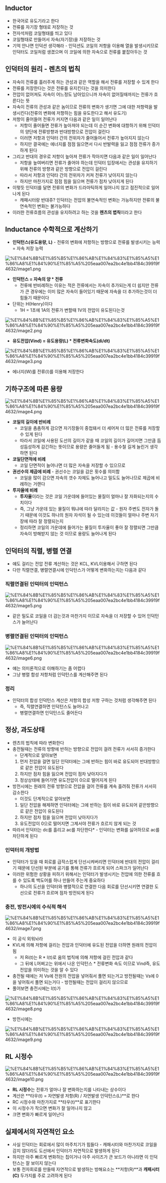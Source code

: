 ## Inductor

- 한국어로 유도기라고 한다
- 전류를 자기장 형태로 저장하는 것
- 전자석처럼 코일형태를 띄고 있다
- 코일형태로 만들어서 자속(자기장)을 저장하는 것
- 기억 안나면 인덕션 생각해라 - 인덕션도 코일의 저항을 이용해 열을 발생시키므로 인덕터도 코일처럼 생겼으며 이 코일에 의한 자속으로 전류를 붙잡아두는 것

## 인덕터의 원리 - 렌츠의 법칙

- 자속이 전류를 흘러주게 하는 관성과 같은 역할을 해서 전류를 저장할 수 있게 한다
- 전류를 저장한다는 것은 전류를 유지킨다는 것을 의미한다
- 전압이 없어져도 자속이 어느정도 남아있으니까 자속이 없어질때까지는 전류가 흐른다는 뜻
- 자속이 전류의 관성과 같은 놈이므로 전류의 변화가 생기면 그에 대한 저항력을 발생시킨다(전류의 변화에 저항하는 힘을 유도한다고 해서 유도기)
- 저항이 줄어들어 전류가 커지면 다음과 같은 일이 일어난다
    - 저항이 줄어들면 전류가 높아져야 되는데 이 순간 변화에 대항하기 위해 인덕터의 양단에 전류방향과 반대방향으로 전압이 걸린다
    - 이러면 저항과 인덕터 간의 전위차가 줄어들어서 전류가 높아지지 않는다
    - 하지만 결국에는 에너지를 점점 잃으면서 다시 반발력을 잃고 점점 전류가 증가하게 된다
- 그리고 반대의 경우로 저항이 높아져 전류가 작아지면 다음과 같은 일이 일어난다
    - 저항을 높여버리면 전류가 줄어야 하는데 인덕터 입장에서는 관성을 유지하기 위해 전류의 방향과 같은 방향으로 전압이 걸린다
    - 따라서 저항과 인덕타 간의 전위차가 커져 전류가 낮아지지 않는다
    - 하지만 마찬가지로 점점 힘을 잃으며 전류가 점차 낮아지게 된다
- 이렇듯 인덕터를 달면 전류의 변화가 드라마틱하게 일어나지 않고 점진적으로 일어나게 된다
    - 캐패시터랑 반대쥬? 인덕터는 전압의 불연속적인 변화는 가능하지만 전류의 불연속적인 변화는 불가능하다
- 이러한 전류흐름의 관성을 유지하려고 하는 것을 **렌츠의 볍칙**이라고 한다

## Inductance 수학적으로 계산하기

- **인덕턴스(유도용량, L)** - 전류의 변화에 저항하는 방향으로 전류를 발생시키는 능력 = 자속 저장 능력

![%E1%84%8B%E1%85%B5%E1%86%AB%E1%84%83%E1%85%A5%E1%86%A8%E1%84%90%E1%85%A5%205eaa007ea2bc4e1bb4184c39919f4632/image1.png](microelectronics.spring.2021.cse.cnu.ac.kr/images/06_5eaa007ea2bc4e1bb4184c39919f4632/image1.png)

- **인덕턴스 = 자속의 양 * 전류**
    - 전류에 반비례하는 이유는 적은 전류에서는 자속이 추가되는게 더 쉽지만 전류가 큰 경우에는 이미 많은 자속이 들어있기 때문에 자속을 더 추가하는것이 더 힘들기 때문이다
- 단위는 H(Henry)이다
    - 1H = 1초에 1A의 전류가 변할때 1V의 전압이 유도된다는것

![%E1%84%8B%E1%85%B5%E1%86%AB%E1%84%83%E1%85%A5%E1%86%A8%E1%84%90%E1%85%A5%205eaa007ea2bc4e1bb4184c39919f4632/image2.png](microelectronics.spring.2021.cse.cnu.ac.kr/images/06_5eaa007ea2bc4e1bb4184c39919f4632/image2.png)

- **유도전압(Vind) = 유도용량(L) * 전류변화속도(di/dt)**

![%E1%84%8B%E1%85%B5%E1%86%AB%E1%84%83%E1%85%A5%E1%86%A8%E1%84%90%E1%85%A5%205eaa007ea2bc4e1bb4184c39919f4632/image3.png](microelectronics.spring.2021.cse.cnu.ac.kr/images/06_5eaa007ea2bc4e1bb4184c39919f4632/image3.png)

- 에너지(W)를 전류(I)를 이용해 저장한다

## 기하구조에 따른 용량

![%E1%84%8B%E1%85%B5%E1%86%AB%E1%84%83%E1%85%A5%E1%86%A8%E1%84%90%E1%85%A5%205eaa007ea2bc4e1bb4184c39919f4632/image4.png](microelectronics.spring.2021.cse.cnu.ac.kr/images/06_5eaa007ea2bc4e1bb4184c39919f4632/image4.png)

- **코일의 길이에 반비례**
    - 코일을 촘촘하게 감으면 자기장들이 중첩돼서 더 세어져 더 많은 전류를 저장할 수 있게 된다
    - 따라서 코일에 사용된 도선의 길이가 같을 때 코일의 길이가 길어지면 그만큼 듬성듬성하게 감긴하는 뜻이므로 용량은 줄어들게 됨 - 용수철 길게 늘린거 생각하면 된다
- **코일단면적에 비례**
    - 코일 단면적이 늘어나면 더 많은 자속을 저장할 수 있으므로
- **권선수의 제곱에 비례** - 권선수는 코일을 감은 횟수를 의미함
    - 코일을 많이 감으면 자속의 갯수 자체도 늘어나고 밀도도 늘어나므로 제곱에 비례하는 거랜다
- **투자율에 비례**
    - **투자율**이라는 것은 코일 가운데에 들어있는 물질이 얼마나 잘 자화되는지의 수치이다
    - 즉, 그냥 가운데 있는 물질이 뭐냐에 따라 달라지는 값 - 원자 주변도 전자가 돌기 때문에 이것도 하나의 원자 자석이 될 수 있는데 이것들이 얼마나 주변 자기장에 따라 잘 정렬되는지
    - 정리하면 코일의 가운데에 들어가는 물질이 투자율이 좋아 잘 정렬되면 그만큼 자속이 방해받지 않는 것 이므로 용량도 늘어나게 된다

## 인덕터의 직렬, 병렬 연결

- 얘도 걸리는 전압 전류 계산하는 것은 KCL, KVL이용해서 구하면 된다
- 다만 직렬연결, 병렬연결시에 인덕턴스가 어떻게 변화하는지는 다음과 같다

### 직렬연결된 인덕터의 인덕턴스

![%E1%84%8B%E1%85%B5%E1%86%AB%E1%84%83%E1%85%A5%E1%86%A8%E1%84%90%E1%85%A5%205eaa007ea2bc4e1bb4184c39919f4632/image5.png](microelectronics.spring.2021.cse.cnu.ac.kr/images/06_5eaa007ea2bc4e1bb4184c39919f4632/image5.png)

- 같은 밀도로 코일을 더 감는것과 마찬가지 이므로 자속을 더 저장할 수 있어 인덕턴스가 늘어난다

### 병렬연결된 인덕터의 인덕턴스

![%E1%84%8B%E1%85%B5%E1%86%AB%E1%84%83%E1%85%A5%E1%86%A8%E1%84%90%E1%85%A5%205eaa007ea2bc4e1bb4184c39919f4632/image6.png](microelectronics.spring.2021.cse.cnu.ac.kr/images/06_5eaa007ea2bc4e1bb4184c39919f4632/image6.png)

- 얘는 의미론적으로 이해하기는 좀 어렵다
- 그냥 병렬 합성 저항처럼 인덕턴스를 계산해주면 된다

### 정리

- 인덕터의 합성 인덕턴스 계산은 저항의 합성 저항 구하는 것처럼 생각해주면 된다
    - 즉, 직렬연결하면 인덕턴스도 늘어나고
    - 병렬연결하면 인덕턴스도 줄어든다

## 정상, 과도상태

- 렌츠의 법칙에 따라 변화한다
- 충전될때는 전류의 방향에 반하는 방향으로 전압이 걸려 전류가 서서히 증가한다
    - 단계적으로 알아보면
    1. 먼저 전압을 걸면 일단 인덕터에는 그에 반하는 힘이 바로 유도되어 반대방향으로 같은 전압이 유도된다
    2. 하지만 점차 힘을 잃으며 전압이 점차 낮아지다가
    3. 정상상태에 들어가면 유도전압이 0으로 떨어지게 된다
- 방전시에는 원래의 전류 방향으로 전압을 걸어 전류를 계속 흘려줘 전류가 서서히 감소한다
    - 이것도 단계적으로 알아보면
    1. 일단 전압을 해제하면 인덕터에는 그에 반하는 힘이 바로 유도되어 같은방향으로 같은 전압이 유도된다
    2. 하지만 점차 힘을 잃으며 전압이 낮아지다가
    3. 유도전압이 0으로 떨어지면 그제서야 전류가 흐르지 않게 되는 것
- 따라서 인덕터는 dc를 흘리고 ac를 차단한다* - 인덕터는 변화를 싫어하므로 ac를 차단하게 된다

### 인덕터의 개방법

- 인덕터가 있을 때 회로를 급작스럽게 단선시켜버리면 인덕터에 반대의 전압이 걸리기 때문에 단선된 부분에 공기를 통해 전류가 흐르게 되어 스파크가 일어난다
- 이러한 위험한 상황을 피하기 위해서는 인덕터가 발생시키는 전압에 의한 전류를 흐를 수 있도록 백도어를 하나 만들어 주는게 중요하다
    - 하나의 도선을 인덕터와 병렬적으로 연결한 다음 회로를 단선시키면 연결한 도선으로 전류가 흐르며 점차 방전되게 된다

### 충전, 방전시에의 수식적 해석

![%E1%84%8B%E1%85%B5%E1%86%AB%E1%84%83%E1%85%A5%E1%86%A8%E1%84%90%E1%85%A5%205eaa007ea2bc4e1bb4184c39919f4632/image7.png](microelectronics.spring.2021.cse.cnu.ac.kr/images/06_5eaa007ea2bc4e1bb4184c39919f4632/image7.png)

- 이 공식 외워놔라
- KVL에 의해 저항에 걸리는 전압과 인덕터에 유도된 전압을 더하면 원래의 전압이 됨
    - 저 Ri(t)는 R * I(t)로 옴의 법칙에 의해 저항에 걸린 전압과 같다
    - 그 뒤에 L어쩌고는 위에서 나온 인덕턴스 * 전류변화 속도 이므로 Vind즉, 유도전압을 의미하는 것을 알 수 있다
- 충전될 때에는 저 Vs에 전원의 전압을 넣어줘서 풀면 되는거고 방전될때는 Vs에 0을 넣어줘서 풀면 되는거다 - 방전될때는 전압이 걸리지 않으므로
- 풀어보면 충전시에는 I(t)가

![%E1%84%8B%E1%85%B5%E1%86%AB%E1%84%83%E1%85%A5%E1%86%A8%E1%84%90%E1%85%A5%205eaa007ea2bc4e1bb4184c39919f4632/image8.png](microelectronics.spring.2021.cse.cnu.ac.kr/images/06_5eaa007ea2bc4e1bb4184c39919f4632/image8.png)

- 방전시에는

![%E1%84%8B%E1%85%B5%E1%86%AB%E1%84%83%E1%85%A5%E1%86%A8%E1%84%90%E1%85%A5%205eaa007ea2bc4e1bb4184c39919f4632/image9.png](microelectronics.spring.2021.cse.cnu.ac.kr/images/06_5eaa007ea2bc4e1bb4184c39919f4632/image9.png)

## RL 시정수

![%E1%84%8B%E1%85%B5%E1%86%AB%E1%84%83%E1%85%A5%E1%86%A8%E1%84%90%E1%85%A5%205eaa007ea2bc4e1bb4184c39919f4632/image10.png](microelectronics.spring.2021.cse.cnu.ac.kr/images/06_5eaa007ea2bc4e1bb4184c39919f4632/image10.png)

- **RL 시정수**는 전류가 얼마나 잘 변화하는지를 나타내는 상수이다
- 계산은 **타우(t) = 자연발생 저항(R) / 자연발생 인덕턴스(L)**로 한다
- RC 시정수와 마찬가지로 **타우(t)**로 표기한다
- 이 시정수가 작으면 변화가 잘 일어나지 않고
- 크면 변화가 빠르게 일어난다

## 실제에서의 자연적인 요소

- 사실 인덕터는 회로에서 많이 마주치기가 힘들다 - 캐패시터와 마찬가지로 코일을 감지 않더라도 도선에서 인덕터가 자연적으로 발생하게 된다
- 하지만 아주 빠르게 변화하는 칩이거나 아주 사이즈가 큰 보드가 아니라면 이 인덕턴스는 잘 보이지 않는다
- 보통 전자회로를 만들때 자연적으로 발생하는 방해요소는 **저항(R)**과 **캐패시터(C)** 두가지를 주로 고려하게 된다